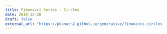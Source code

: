 ```yaml
---
title: Fibonacci Series - Circles
date: 2018-12-28
draft: false
external_url: "https://pkamath2.github.io/generative/fibonacci-circles.html"
---
```



